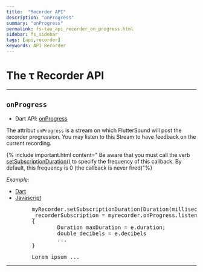 ```yaml
---
title:  "Recorder API"
description: "onProgress"
summary: "onProgress"
permalink: fs-tau_api_recorder_on_progress.html
sidebar: fs_sidebar
tags: [api,recorder]
keywords: API Recorder
---
```

# The &tau; Recorder API

---------------------------------------------------------------------------------------------------------------------------------

## `onProgress`

- Dart API: [onProgress](pages/flutter-sound/api/recorder/FlutterSoundRecorder/onProgress.html)

The attribut `onProgress` is a stream on which FlutterSound will post the recorder progression.
You may listen to this Stream to have feedback on the current recording.

{% include important.html content=" Be aware that you must call the verb [setSubscriptionDuration()](tau_api_recorder_set_subscription_duration.html) to
specify the frequency of this callback. By default, this frequency is 0 (the callback is never fired)"%}


*Example:*
<ul id="profileTabs" class="nav nav-tabs">
    <li class="active"><a href="#dart" data-toggle="tab">Dart</a></li>
    <li><a href="#javascript" data-toggle="tab">Javascript</a></li>
</ul>
<div class="tab-content">

<div role="tabpanel" class="tab-pane active" id="dart">

<pre>
        myRecorder.setSubscriptionDuration(Duration(milliseconds: 100));
        _recorderSubscription = myrecorder.onProgress.listen((e)
        {
                Duration maxDuration = e.duration;
                double decibels = e.decibels
                ...
        }
</pre>

</div>

<div role="tabpanel" class="tab-pane" id="javascript">
<pre>
        Lorem ipsum ...
</pre>
</div>

</div>

---------------------------------------------------------------------------------------------------------------------------------
